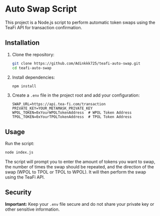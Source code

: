 # Auto Swap Script

This project is a Node.js script to perform automatic token swaps using the TeaFi API for transaction confirmation.

## Installation

1. Clone the repository:
   ```sh
   git clone https://github.com/Adinkkk725/teafi-auto-swap.git
   cd teafi-auto-swap
   ```

2. Install dependencies:
   ```sh
   npm install
   ```

3. Create a `.env` file in the project root and add your configuration:
   ```plaintext
   SWAP_URL=https://api.tea-fi.com/transaction
   PRIVATE_KEY=YOUR_METAMASK_PRIVATE_KEY
   WPOL_TOKEN=0xYourWPOLTokenAddress  # WPOL Token Address
   TPOL_TOKEN=0xYourTPOLTokenAddress  # TPOL Token Address
   ```

## Usage

Run the script:
```sh
node index.js
```

The script will prompt you to enter the amount of tokens you want to swap, the number of times the swap should be repeated, and the direction of the swap (WPOL to TPOL or TPOL to WPOL). It will then perform the swap using the TeaFi API.

## Security

**Important:** Keep your `.env` file secure and do not share your private key or other sensitive information.
